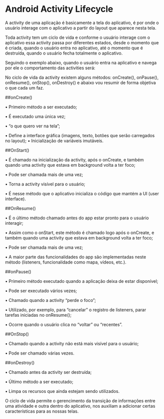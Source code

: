 # Android Activity Lifecycle

A activity de uma aplicação é basicamente a tela do aplicativo, é por onde o usuário interage com o aplicativo a partir do layout que aparece nesta tela.

Toda activity tem um ciclo de vida e conforme o usuário interage com o aplicativo essa activity passa por diferentes estados, desde o momento que é criada, quando o usuário entra no aplicativo, até o momento que é destruída, quando o usuário fecha totalmente o aplicativo.

Seguindo o exemplo abaixo, quando o usuário entra na aplicativo e navega por ele o comportamento das activities será:


No ciclo de vida da activity existem alguns métodos: onCreate(), onPause(), onResume(), onStop(), onDestroy() e abaixo vou resumir de forma objetiva o que cada um faz.


##onCreate()

• Primeiro método a ser executado;

• É executado uma única vez;

• “o que quero ver na tela”;

• Define a interface gráfica (imagens, texto, botões que serão carregados no layout); • Inicialização de variáveis imutáveis.

##OnStart()

• É chamado na inicialização da activity, após o onCreate, e também quando uma activity que estava em background volta a ter foco;

• Pode ser chamada mais de uma vez;

• Torna a activity visível para o usuário;

• É nesse método que o aplicativo inicializa o código que mantém a UI (user interface).

##OnResume()

• É o último método chamado antes do app estar pronto para o usuário interagir;

• Assim como o onStart, este método é chamado logo após o onCreate, e também quando uma activity que estava em background volta a ter foco;

• Pode ser chamada mais de uma vez;

• A maior parte das funcionalidades do app são implementadas neste método (listeners, funcionalidade como mapa, vídeos, etc.).

##onPause()

• Primeiro método executado quando a aplicação deixa de estar disponível;

• Pode ser executado vários vezes;

• Chamado quando a activity “perde o foco”;

• Utilizado, por exemplo, para “cancelar” o registro de listeners, parar tarefas iniciadas no onResume();

• Ocorre quando o usuário clica no “voltar” ou “recentes”.

##OnStop()

• Chamado quando a activity não está mais visível para o usuário;

• Pode ser chamado várias vezes.

##onDestroy()

• Chamado antes da activity ser destruída;

• Último método a ser executado;

• Limpa os recursos que ainda estejam sendo utilizados.

O ciclo de vida permite o gerencimento da transição de informações entre uma atividade e outra dentro do aplicativo, nos auxiliam a adicionar certas características para as nossas telas.


